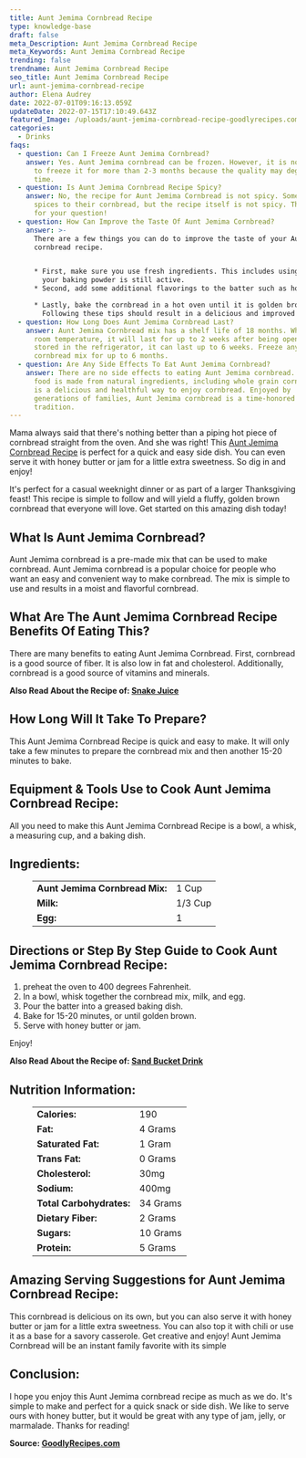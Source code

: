 ```yaml
---
title: Aunt Jemima Cornbread Recipe
type: knowledge-base
draft: false
meta_Description: Aunt Jemima Cornbread Recipe
meta_Keywords: Aunt Jemima Cornbread Recipe
trending: false
trendname: Aunt Jemima Cornbread Recipe
seo_title: Aunt Jemima Cornbread Recipe
url: aunt-jemima-cornbread-recipe
author: Elena Audrey
date: 2022-07-01T09:16:13.059Z
updateDate: 2022-07-15T17:10:49.643Z
featured_Image: /uploads/aunt-jemima-cornbread-recipe-goodlyrecipes.com.webp
categories:
  - Drinks
faqs:
  - question: Can I Freeze Aunt Jemima Cornbread?
    answer: Yes. Aunt Jemima cornbread can be frozen. However, it is not recommended
      to freeze it for more than 2-3 months because the quality may degrade over
      time.
  - question: Is Aunt Jemima Cornbread Recipe Spicy?
    answer: No, the recipe for Aunt Jemima Cornbread is not spicy. Some people add
      spices to their cornbread, but the recipe itself is not spicy. Thank you
      for your question!
  - question: How Can Improve the Taste Of Aunt Jemima Cornbread?
    answer: >-
      There are a few things you can do to improve the taste of your Aunt Jemima
      cornbread recipe. 


      * First, make sure you use fresh ingredients. This includes using fresh cornmeal and making sure
        your baking powder is still active. 
      * Second, add some additional flavorings to the batter such as honey, sugar, or spices like cinnamon or nutmeg. 

      * Lastly, bake the cornbread in a hot oven until it is golden brown on the outside and  moist on the inside. \
        Following these tips should result in a delicious and improved batch of cornbread!
  - question: How Long Does Aunt Jemima Cornbread Last?
    answer: Aunt Jemima Cornbread mix has a shelf life of 18 months. When stored at
      room temperature, it will last for up to 2 weeks after being opened. If
      stored in the refrigerator, it can last up to 6 weeks. Freeze any unused
      cornbread mix for up to 6 months.
  - question: Are Any Side Effects To Eat Aunt Jemima Cornbread?
    answer: There are no side effects to eating Aunt Jemima cornbread. This popular
      food is made from natural ingredients, including whole grain cornmeal, and
      is a delicious and healthful way to enjoy cornbread. Enjoyed by
      generations of families, Aunt Jemima cornbread is a time-honored
      tradition.
---
```

Mama always said that there's nothing better than a piping hot piece of cornbread straight from the oven. And she was right! This [Aunt Jemima Cornbread Recipe](https://goodlyrecipes.com/aunt-jemima-cornbread-recipe/) is perfect for a quick and easy side dish. You can even serve it with honey butter or jam for a little extra sweetness. So dig in and enjoy!

It's perfect for a casual weeknight dinner or as part of a larger Thanksgiving feast! This recipe is simple to follow and will yield a fluffy, golden brown cornbread that everyone will love. Get started on this amazing dish today!

## **What Is Aunt Jemima Cornbread?**

Aunt Jemima cornbread is a pre-made mix that can be used to make cornbread. Aunt Jemima cornbread is a popular choice for people who want an easy and convenient way to make cornbread. The mix is simple to use and results in a moist and flavorful cornbread.

## **What Are The Aunt Jemima Cornbread Recipe Benefits Of Eating This?**

There are many benefits to eating Aunt Jemima Cornbread. First, cornbread is a good source of fiber. It is also low in fat and cholesterol. Additionally, cornbread is a good source of vitamins and minerals.

**Also Read About the Recipe of: <a href="https://goodlyrecipes.com/snake-juice-recipe/" target="_blank" rel="noopener">Snake Juice</a>**

## **How Long Will It Take To Prepare?**

This Aunt Jemima Cornbread Recipe is quick and easy to make. It will only take a few minutes to prepare the cornbread mix and then another 15-20 minutes to bake.

## **Equipment & Tools Use to Cook  Aunt Jemima Cornbread Recipe:**

All you need to make this Aunt Jemima Cornbread Recipe is a bowl, a whisk, a measuring cup, and a baking dish.

## **Ingredients:**

<figure class="wp-block-table is-style-stripes">
  <table>
    <tbody>
      <tr>
        <td>
          <strong>Aunt Jemima Cornbread Mix:</strong>
        </td>
        <td>1 Cup</td>
      </tr>
      <tr>
        <td>
          <strong>Milk:</strong>
        </td>
        <td>1/3 Cup</td>
      </tr>
      <tr>
        <td>
          <strong>Egg:</strong>
        </td>
        <td>1</td>
      </tr>      
  </tbody>
  </table>
</figure>

## **Directions or Step By Step Guide to Cook  Aunt Jemima Cornbread Recipe:**

1. preheat the oven to 400 degrees Fahrenheit.
2. In a bowl, whisk together the cornbread mix, milk, and egg.
3. Pour the batter into a greased baking dish.
4. Bake for 15-20 minutes, or until golden brown.
5. Serve with honey butter or jam.

Enjoy!

**Also Read About the Recipe of: <a href="https://goodlyrecipes.com/sand-bucket-drink-recipe/" target="_blank" rel="noopener">Sand Bucket Drink</a>**

## **Nutrition Information:**

<figure class="wp-block-table is-style-stripes">
  <table>
    <tbody>
      <tr>
        <td>
          <strong>Calories:</strong>
        </td>
        <td>190</td>
      </tr>
      <tr>
        <td>
          <strong>Fat:</strong>
        </td>
        <td>4 Grams</td>
      </tr>
      <tr>
        <td>
          <strong>Saturated Fat:</strong>
        </td>
        <td>1 Gram</td>
      </tr>
      <tr>
        <td>
          <strong>Trans Fat:</strong>
        </td>
        <td>0 Grams</td>
     </tr>
<tr>
        <td>
          <strong>Cholesterol:</strong>
        </td>
        <td>30mg</td>
     </tr>
<tr>
        <td>
          <strong>Sodium:</strong>
        </td>
        <td>400mg</td>
     </tr>
<tr>
        <td>
          <strong>Total Carbohydrates:</strong>
        </td>
        <td>34 Grams</td>
     </tr>
<tr>
        <td>
          <strong>Dietary Fiber:</strong>
        </td>
        <td>2 Grams</td>
     </tr>
<tr>
        <td>
          <strong>Sugars:</strong>
        </td>
        <td>10 Grams</td>
     </tr>
<tr>
        <td>
          <strong>Protein:</strong>
        </td>
        <td>5 Grams</td>
     </tr>
    </tbody>
  </table>
</figure>

## **Amazing Serving Suggestions for  Aunt Jemima Cornbread Recipe:**

This cornbread is delicious on its own, but you can also serve it with honey butter or jam for a little extra sweetness. You can also top it with chili or use it as a base for a savory casserole. Get creative and enjoy!
Aunt Jemima Cornbread will be an instant family favorite with its simple

## **Conclusion:**

I hope you enjoy this Aunt Jemima cornbread recipe as much as we do. It's simple to make and perfect for a quick snack or side dish. We like to serve ours with honey butter, but it would be great with any type of jam, jelly, or marmalade. Thanks for reading!

**Source: <a href="https://goodlyrecipes.com/" target="_blank" rel="noopener">GoodlyRecipes.com</a>**